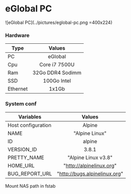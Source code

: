 # eGlobal PC
![eGlobal PC](../pictures/eglobal-pc.png =400x224)

### Hardware
  
| Type | Values |
|----------|:---------:|
| PC | eGlobal |
| Cpu | Core i7 7500U |
| Ram | 32Go DDR4 Sodimm |
| SSD | 100Go Intel |
| Ethernet | 1x1Gb |
  
### System conf

| Variables | Values |
|----------|:---------:|
| Host configuration | Alpine |
| NAME | "Alpine Linux" |
| ID | alpine |
| VERSION_ID | 3.8.1 |
| PRETTY_NAME | "Alpine Linux v3.8" |
| HOME_URL | "http://alpinelinux.org" |
| BUG_REPORT_URL | "http://bugs.alpinelinux.org" |
  
Mount NAS path in fstab